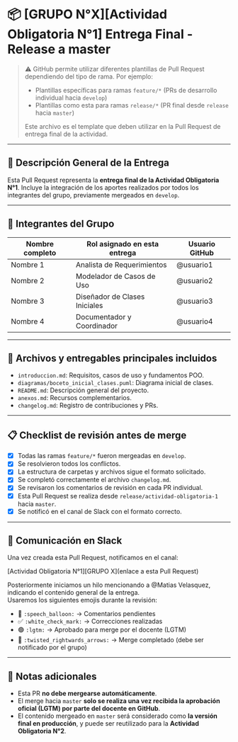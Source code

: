 # 📦 [GRUPO N°X][Actividad Obligatoria N°1] Entrega Final - Release a master

> ⚠️ GitHub permite utilizar diferentes plantillas de Pull Request dependiendo del tipo de rama.
> Por ejemplo:
>
> - Plantillas específicas para ramas `feature/*` (PRs de desarrollo individual hacia `develop`)
> - Plantillas como esta para ramas `release/*` (PR final desde `release` hacia `master`)
>
> Este archivo es el template que deben utilizar en la Pull Request de entrega final de la actividad.

---

## 🧾 Descripción General de la Entrega

Esta Pull Request representa la **entrega final de la Actividad Obligatoria N°1**. Incluye la integración de los aportes realizados por todos los integrantes del grupo, previamente mergeados en `develop`.

---

## 👥 Integrantes del Grupo

| Nombre completo | Rol asignado en esta entrega  | Usuario GitHub |
| --------------- | ----------------------------- | -------------- |
| Nombre 1        | Analista de Requerimientos    | @usuario1      |
| Nombre 2        | Modelador de Casos de Uso     | @usuario2      |
| Nombre 3        | Diseñador de Clases Iniciales | @usuario3      |
| Nombre 4        | Documentador y Coordinador    | @usuario4      |

---

## 📂 Archivos y entregables principales incluidos

- `introduccion.md`: Requisitos, casos de uso y fundamentos POO.
- `diagramas/boceto_inicial_clases.puml`: Diagrama inicial de clases.
- `README.md`: Descripción general del proyecto.
- `anexos.md`: Recursos complementarios.
- `changelog.md`: Registro de contribuciones y PRs.

---

## 📋 Checklist de revisión antes de merge

- [x] Todas las ramas `feature/*` fueron mergeadas en `develop`.
- [x] Se resolvieron todos los conflictos.
- [x] La estructura de carpetas y archivos sigue el formato solicitado.
- [x] Se completó correctamente el archivo `changelog.md`.
- [x] Se revisaron los comentarios de revisión en cada PR individual.
- [x] Esta Pull Request se realiza desde `release/actividad-obligatoria-1` hacia `master`.
- [x] Se notificó en el canal de Slack con el formato correcto.

---

## 📣 Comunicación en Slack

Una vez creada esta Pull Request, notificamos en el canal:

[Actividad Obligatoria N°1][GRUPO X](enlace a esta Pull Request)

Posteriormente iniciamos un hilo mencionando a @Matias Velasquez, indicando el contenido general de la entrega.  
Usaremos los siguientes emojis durante la revisión:

- 💬 `:speech_balloon:` → Comentarios pendientes
- ✅ `:white_check_mark:` → Correcciones realizadas
- 🟢 `:lgtm:` → Aprobado para merge por el docente (LGTM)
- 🔀 `:twisted_rightwards_arrows:` → Merge completado (debe ser notificado por el grupo)

---

## 📌 Notas adicionales

- Esta PR **no debe mergearse automáticamente**.
- El merge hacia `master` **solo se realiza una vez recibida la aprobación oficial (LGTM) por parte del docente en GitHub**.
- El contenido mergeado en `master` será considerado como **la versión final en producción**, y puede ser reutilizado para la **Actividad Obligatoria N°2**.
